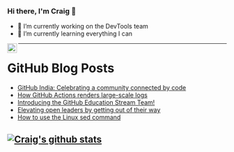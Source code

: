 ### Hi there, I'm Craig 👋

<!--
**CraigTeelFugro/CraigTeelFugro** is a ✨ _special_ ✨ repository because its `README.md` (this file) appears on your GitHub profile.

Here are some ideas to get you started:
-->

- 🔭 I’m currently working on the DevTools team
- 🌱 I’m currently learning everything I can

[<img align="left" alt="Craig Teel | LinkedIn" width="22px" src="https://cdn.jsdelivr.net/npm/simple-icons@v3/icons/linkedin.svg" />][linkedin]

---

# GitHub Blog Posts

<!-- BLOG-POST-LIST:START -->
- [GitHub India: Celebrating a community connected by code](https://github.blog/2021-03-25-github-india-celebrating-a-community-connected-by-code/)
- [How GitHub Actions renders large-scale logs](https://github.blog/2021-03-25-how-github-actions-renders-large-scale-logs/)
- [Introducing the GitHub Education Stream Team!](https://github.blog/2021-03-25-introducing-the-github-education-stream-team/)
- [Elevating open leaders by getting out of their way](https://opensource.com/open-organization/21/3/open-spaces-leadership-talent)
- [How to use the Linux sed command](https://opensource.com/article/21/3/sed-cheat-sheet)
<!-- BLOG-POST-LIST:END -->

## [![Craig's github stats](https://github-readme-stats.vercel.app/api?username=craigteelfugro)](https://github.com/anuraghazra/github-readme-stats)


[linkedin]: https://linkedin.com/in/craig-teel-b8786771
